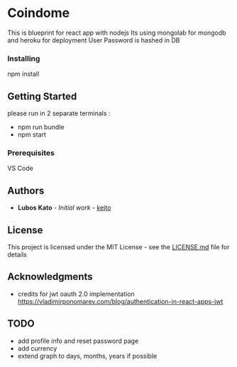# Coindome

This is blueprint for react app with nodejs
Its using mongolab for mongodb and heroku for deployment
User Password is hashed in DB

### Installing

npm install

## Getting Started

please run in 2 separate terminals :
* npm run bundle
* npm start

### Prerequisites

VS Code

## Authors

* **Lubos Kato** - *Initial work* - [kejto](https://github.com/kejto)

## License

This project is licensed under the MIT License - see the [LICENSE.md](LICENSE.md) file for details

## Acknowledgments

* credits for jwt oauth 2.0 implementation https://vladimirponomarev.com/blog/authentication-in-react-apps-jwt

## TODO
* add profile info and reset password page
* add currency
* extend graph to days, months, years if possible